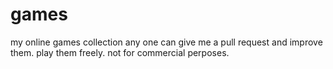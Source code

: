 # games
my online games collection
any one can give me a pull request and improve them.
play them freely.
not for commercial perposes.
